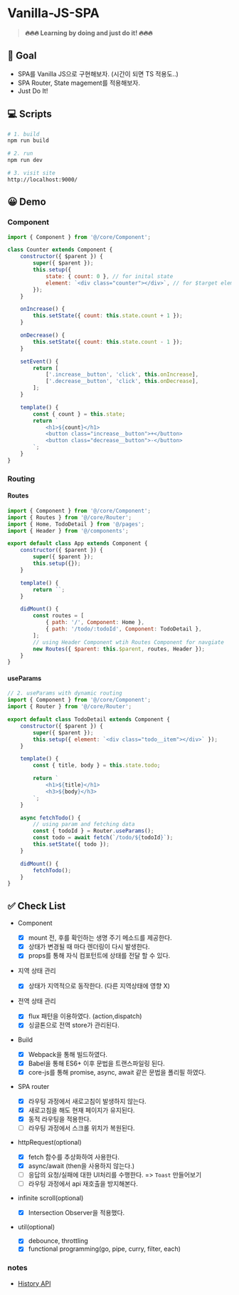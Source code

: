 # Vanilla-JS-SPA

> **🔥🔥🔥 Learning by doing and just do it! 🔥🔥🔥**

## 🎯 Goal

-   SPA를 Vanilla JS으로 구현해보자. (시간이 되면 TS 적용도..)
-   SPA Router, State magement를 적용해보자.
-   Just Do It!

## 💻 Scripts

```bash
# 1. build
npm run build

# 2. run
npm run dev

# 3. visit site
http://localhost:9000/
```

## 😀 Demo

### Component

```js
import { Component } from '@/core/Component';

class Counter extends Component {
    constructor({ $parent }) {
        super({ $parent });
        this.setup({
            state: { count: 0 }, // for inital state
            element: `<div class="counter"></div>`, // for $target element
        });
    }

    onIncrease() {
        this.setState({ count: this.state.count + 1 });
    }

    onDecrease() {
        this.setState({ count: this.state.count - 1 });
    }

    setEvent() {
        return [
            ['.increase__button', 'click', this.onIncrease],
            ['.decrease__button', 'click', this.onDecrease],
        ];
    }

    template() {
        const { count } = this.state;
        return `
            <h1>${count}</h1>
            <button class="increase__button">+</button>
            <button class="decrease__button">-</button>
        `;
    }
}
```

### Routing

#### Routes

```js
import { Component } from '@/core/Component';
import { Routes } from '@/core/Router';
import { Home, TodoDetail } from '@/pages';
import { Header } from '@/components';

export default class App extends Component {
    constructor({ $parent }) {
        super({ $parent });
        this.setup({});
    }

    template() {
        return ``;
    }

    didMount() {
        const routes = [
            { path: '/', Component: Home },
            { path: '/todo/:todoId', Component: TodoDetail },
        ];
        // using Header Component wtih Routes Component for navgiate
        new Routes({ $parent: this.$parent, routes, Header });
    }
}
```

#### useParams

```js
// 2. useParams with dynamic routing
import { Component } from '@/core/Component';
import { Router } from '@/core/Router';

export default class TodoDetail extends Component {
    constructor({ $parent }) {
        super({ $parent });
        this.setup({ element: `<div class="todo__item"></div>` });
    }

    template() {
        const { title, body } = this.state.todo;

        return `
            <h1>${title}</h1>
            <h3>${body}</h3>
        `;
    }

    async fetchTodo() {
        // using param and fetching data
        const { todoId } = Router.useParams();
        const todo = await fetch(`/todo/${todoId}`);
        this.setState({ todo });
    }

    didMount() {
        fetchTodo();
    }
}
```

## ✅ Check List

-   Component

    -   [x] mount 전, 후를 확인하는 생명 주기 메소드를 제공한다.
    -   [x] 상태가 변경될 때 마다 렌더링이 다시 발생한다.
    -   [x] props를 통해 자식 컴포턴트에 상태를 전달 할 수 있다.

-   지역 상태 관리

    -   [x] 상태가 지역적으로 동작한다. (다른 지역상태에 영향 X)

-   전역 상태 관리
    -   [x] flux 패턴을 이용하였다. (action,dispatch)
    -   [x] 싱글톤으로 전역 store가 관리된다.
-   Build
    -   [x] Webpack을 통해 빌드하였다.
    -   [x] Babel을 통해 ES6+ 이후 문법을 트랜스파일링 된다.
    -   [x] core-js를 통해 promise, async, await 같은 문법을 폴리필 하였다.
-   SPA router
    -   [x] 라우팅 과정에서 새로고침이 발생하지 않는다.
    -   [x] 새로고침을 해도 현재 페이지가 유지된다.
    -   [x] 동적 라우팅을 적용한다.
    -   [ ] 라우팅 과정에서 스크롤 위치가 복원된다.
-   httpRequest(optional)
    -   [x] fetch 함수를 추상화하여 사용한다.
    -   [x] async/await (then을 사용하지 않는다.)
    -   [ ] 응답의 요청/실패에 대한 UI처리를 수행한다. => `Toast` 만들어보기
    -   [ ] 라우팅 과정에서 api 재호출을 방지해본다.
-   infinite scroll(optional)
    -   [x] Intersection Observer을 적용했다.
-   util(optional)
    -   [x] debounce, throttling
    -   [x] functional programming(go, pipe, curry, filter, each)

### notes

-   [History API](./docs/notes/historyAPI.md)
